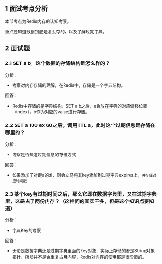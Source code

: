 
## 1 面试考点分析

本节考点为Redis内存的认知考察。

重点是知道数据到底是怎么存的，以及了解过期字典。

## 2 面试题

### 2.1 SET a b，这个数据的存储结构是怎么样的？

分析：
- 考察对内存存储的理解，在Redis中，存储是一个字典结构。

回答：
- Redis中存储的是字典结构，SET a b之后，a会放在字典的对应偏移位置（index），b作为对应的value进行存储。

### 2.2 SET a 100 ex 60之后，调用TTL a，此时这个过期信息是存储在哪里的？

分析：
- 考察是否知道过期信息的存储方式

回答：
- 如果添加了对键a的ttl，则会立马将其key添加到过期字典expires上，`并存储对应时间戳`

### 2.3 某个key有过期时间之后，那么它即在数据字典里，又在过期字典里，这是占了两份内存？（这样问的其实不多，但是这个知识点要知道）

分析：
- 字典Key的考察

回答：
- 无论是数据字典还是过期字典里面的Key对象，实际上存储的都是String对象指针，所以并不是会重复占用内容，Redis对内存的使用都是很珍惜的。